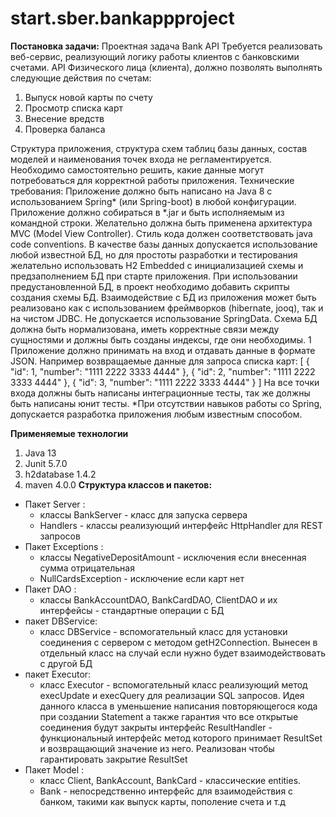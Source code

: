 # start.sber.bankappproject
**Постановка задачи:** Проектная задача Bank API Требуется реализовать веб-сервис, реализующий логику работы клиентов с банковскими счетами. API Физического лица (клиента), должно позволять выполнять следующие действия по счетам:
1.	Выпуск новой карты по счету
2.	Проcмотр списка карт
3.	Внесение вредств
4.	Проверка баланса 
	
Структура приложения, структура схем таблиц базы данных, состав моделей и наименования точек входа не регламентируется. Необходимо самостоятельно решить, какие данные могут потребоваться для корректной работы приложения. 
Технические требования: Приложение должно быть написано на Java 8 с использованием Spring* (или Spring-boot) в любой конфигурации. Приложение должно собираться в *.jar и быть исполняемым из командной строки. Желательно должна быть применена архитектура MVC (Model View Controller). Стиль кода должен соответствовать java code conventions. В качестве базы данных допускается использование любой известной БД, но для простоты разработки и тестирования желательно использовать H2 Embedded с инициализацией схемы и предзаполнением БД при старте приложения. При использовании предустановленной БД, в проект необходимо добавить скрипты создания схемы БД. Взаимодействие с БД из приложения может быть реализовано как с использованием фреймворков (hibernate, jooq), так и на чистом JDBC. Не допускается использование SpringData. Схема БД должна быть нормализована, иметь корректные связи между сущностями и должны быть созданы индексы, где они необходимы. 1
Приложение должно принимать на вход и отдавать данные в формате JSON. Например возвращаемые данные для запроса списка карт: [ { "id": 1, "number": "1111 2222 3333 4444" }, { "id": 2, "number": "1111 2222 3333 4444" }, { "id": 3, "number": "1111 2222 3333 4444" } ] На все точки входа должны быть написаны интеграционные тесты, так же должны быть написаны юнит тесты. *При отсутствии навыков работы со Spring, допускается разработка приложения любым известным способом.

**Применяемые технологии**

 1. Java 13
 2. Junit 5.7.0
 3. h2database 1.4.2
 4. maven 4.0.0
**Структура классов и пакетов:** 
- Пакет Server : 
  - классы BankServer - класс для запуска сервера 
  - Handlers - классы реализующий интерфейс HttpHandler для REST запросов 
- Пакет Exceptions : 
  - классы NegativeDepositAmount - исключения если внесенная сумма отрицательная
  - NullCardsException - исключение если карт нет 
- Пакет DAO : 
  - классы BankAccountDAO, BankCardDAO, ClientDAO и их интерфейсы - стандартные операции с БД 
- пакет DBService: 
  - класс DBService - вспомогательный класс для установки соединения с сервером с методом getH2Connection. Вынесен в отдельный класс на случай если нужно будет взаимодействовать с другой БД 
- пакет Executor: 
   - класс Executor - вспомогательный класс реализующий метод execUpdate и execQuery для реализации SQL запросов. Идея данного класса в уменьшение написания повторяющегося кода при создании Statement а также гарантия что все открытые соединения будут закрыты 
интерфейс ResultHandler - функциональный интерфейс метод которого принимает ResultSet и возвращающий значение из него. Реализован чтобы гарантировать закрытие ResultSet 
- Пакет Model : 
   - класс Client, BankAccount, BankCard - классические entities. 
   - Bank - непосредственно интерфейс для взаимодействия с банком,  такими как выпуск карты, пополение счета и т.д


